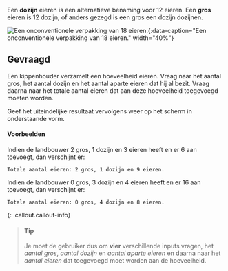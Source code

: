 Een **dozijn** eieren is een alternatieve benaming voor 12 eieren. Een **gros** eieren is 12 dozijn, of anders gezegd is een gros een dozijn dozijnen.

![Een onconventionele verpakking van 18 eieren.](media/eggshortagehero.gif "Een onconventionele verpakking van 18 eieren."){:data-caption="Een onconventionele verpakking van 18 eieren." width="40%"}

## Gevraagd
Een kippenhouder verzamelt een hoeveelheid eieren. Vraag naar het aantal gros, het aantal dozijn en het aantal aparte eieren dat hij al bezit. Vraag daarna naar het totale aantal eieren dat aan deze hoeveelheid toegevoegd moeten worden. 

Geef het uiteindelijke resultaat vervolgens weer op het scherm in onderstaande vorm.

#### Voorbeelden
Indien de landbouwer 2 gros, 1 dozijn en 3 eieren heeft en er 6 aan toevoegt, dan verschijnt er:
```
Totale aantal eieren: 2 gros, 1 dozijn en 9 eieren.
```

Indien de landbouwer 0 gros, 3 dozijn en 4 eieren heeft en er 16 aan toevoegt, dan verschijnt er:
```
Totale aantal eieren: 0 gros, 4 dozijn en 8 eieren.
```

{: .callout.callout-info}
> #### Tip
> Je moet de gebruiker dus om **vier** verschillende inputs vragen, het *aantal gros*, *aantal dozijn* en *aantal aparte eieren* en daarna naar het *aantal eieren* dat toegevoegd moet worden aan de hoeveelheid.
